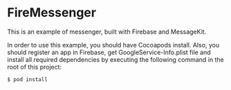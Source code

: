 # FireMessenger
This is an example of messenger, built with Firebase and MessageKit.

In order to use this example, you should have Cocoapods install. Also, you should register an app in Firebase, get GoogleService-Info.plist file and install all required dependencies by executing the following command in the root of this project:

``` 
$ pod install
```
